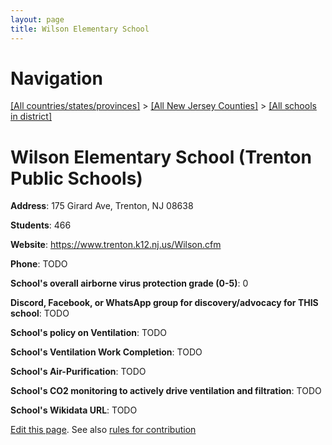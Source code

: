```yaml
---
layout: page
title: Wilson Elementary School
---
```

# Navigation

[[All countries/states/provinces]](../../..) > [[All New Jersey Counties]](../..) > [[All schools in district]](..)

# Wilson Elementary School (Trenton Public Schools)

**Address**: 175 Girard Ave, Trenton, NJ 08638

**Students**: 466

**Website**: <https://www.trenton.k12.nj.us/Wilson.cfm>

**Phone**: TODO

**School's overall airborne virus protection grade (0-5)**: 0

**Discord, Facebook, or WhatsApp group for discovery/advocacy for THIS school**: TODO

**School's policy on Ventilation**: TODO

**School's Ventilation Work Completion**: TODO

**School's Air-Purification**: TODO

**School's CO2 monitoring to actively drive ventilation and filtration**: TODO

**School's Wikidata URL**: TODO


[Edit this page](https://github.com/ventilate-schools/NJ/edit/main/./Mercer/Trenton_Public_Schools/Wilson_Elementary_School.md). See also [rules for contribution](../../../contribution-rules/)